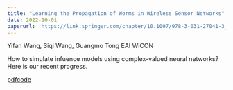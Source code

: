 ```yaml
---
title: "Learning the Propagation of Worms in Wireless Sensor Networks"
date: 2022-10-01
paperurl: 'https://link.springer.com/chapter/10.1007/978-3-031-27041-3_8'
---
```

Yifan Wang, Siqi Wang, Guangmo Tong
EAI WiCON

How to simulate infuence models using complex-valued neural networks? Here is our recent progress.

[pdf](http://academicpages.github.io/files/paper2.pdf)[code](https://github.com/cdslabamotong/CommunicationModelLearning)

